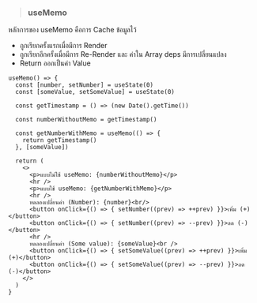 > ### useMemo


หลักการของ useMemo คือการ Cache ข้อมูลไว้
- ถูกเรียกครั้งแรกเมื่อมีการ Render
- ถูกเรียกอีกครั้งเมื่อมีการ Re-Render และ ค่าใน Array deps มีการเปลี่ยนแปลง
- Return ออกเป็นค่า Value

```
useMemo() => {
  const [number, setNumber] = useState(0)
  const [someValue, setSomeValue] = useState(0)

  const getTimestamp = () => (new Date().getTime())
  
  const numberWithoutMemo = getTimestamp()

  const getNumberWithMemo = useMemo(() => {
    return getTimestamp()
  }, [someValue])

  return (
    <>
      <p>แบบไม่ใช้ useMemo: {numberWithoutMemo}</p>
      <hr />
      <p>แบบใช้ useMemo: {getNumberWithMemo}</p>
      <hr />
      ทดลองเปลี่ยนค่า (Number): {number}<br/>
      <button onClick={() => { setNumber((prev) => ++prev) }}>เพิ่ม (+)</button>
      <button onClick={() => { setNumber((prev) => --prev) }}>ลด (-)</button>
      <hr />
      ทดลองเปลี่ยนค่า (Some value): {someValue}<br />
      <button onClick={() => { setSomeValue((prev) => ++prev) }}>เพิ่ม (+)</button>
      <button onClick={() => { setSomeValue((prev) => --prev) }}>ลด (-)</button>
    </>
  )
}
```